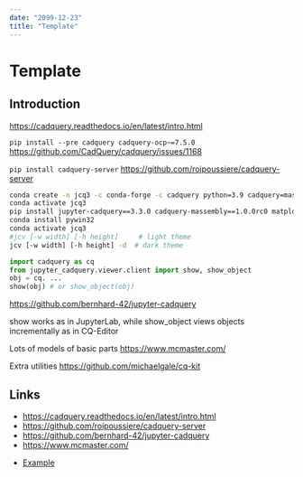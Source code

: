 ```yaml
---
date: "2099-12-23"
title: "Template"
---
```


<!-- markdownlint-disable MD025 -->
# Template
<!-- markdownlint-enable MD025 -->

## Introduction

https://cadquery.readthedocs.io/en/latest/intro.html

`pip install --pre cadquery cadquery-ocp~=7.5.0`
https://github.com/CadQuery/cadquery/issues/1168

`pip install cadquery-server`
https://github.com/roipoussiere/cadquery-server


```sh
conda create -n jcq3 -c conda-forge -c cadquery python=3.9 cadquery=master
conda activate jcq3
pip install jupyter-cadquery==3.3.0 cadquery-massembly==1.0.0rc0 matplotlib
conda install pywin32
conda activate jcq3
#jcv [-w width] [-h height]     # light theme
jcv [-w width] [-h height] -d  # dark theme
```

```python
import cadquery as cq
from jupyter_cadquery.viewer.client import show, show_object
obj = cq. ...
show(obj) # or show_object(obj)
```
https://github.com/bernhard-42/jupyter-cadquery

show works as in JupyterLab, while show_object views objects incrementally as in CQ-Editor


Lots of models of basic parts
https://www.mcmaster.com/

Extra utilities https://github.com/michaelgale/cq-kit

## Links

<!-- markdownlint-disable MD034 -->
* https://cadquery.readthedocs.io/en/latest/intro.html
* https://github.com/roipoussiere/cadquery-server
* https://github.com/bernhard-42/jupyter-cadquery
* https://www.mcmaster.com/
<!-- markdownlint-enable MD034 -->
* [Example](https://example.com)